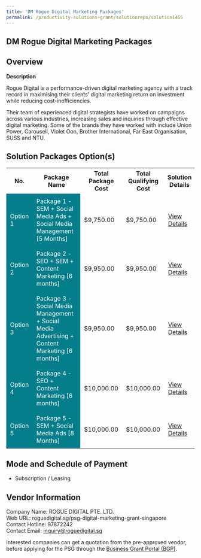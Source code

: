 ```yaml
---
title: 'DM Rogue Digital Marketing Packages'
permalink: /productivity-solutions-grant/solutionrepo/solution1455
---
```


## DM Rogue Digital Marketing Packages

## Overview

**Description**

Rogue Digital is a performance-driven digital marketing agency with a track record in maximising their clients' digital marketing return on investment while reducing cost-inefficiencies.

Their team of experienced digital strategists have worked on campaigns across various industries, increasing sales and inquiries through effective digital marketing. Some of the brands they have worked with include Union Power, Carousell, Violet Oon, Brother International, Far East Organisation, SUSS and NTU.

## Solution Packages Option(s)

<table>
<tr>
<th><b>No.</b></th>
<th><b>Package Name</b></th>
<th><b>Total Package Cost</b></th>
<th><b>Total Qualifying Cost</b></th>
<th><b>Solution Details</b></th>
</tr>
<tr>
<td style='padding: 10px; background-color: #037E8A; color: #FFFFFF;'>Option 1</td>
<td style='padding: 10px; background-color: #037E8A; color: #FFFFFF;'>Package 1 - SEM + Social Media Ads + Social Media Management [5 Months]</td>
<td style='padding: 10px;'>$9,750.00</td>
<td style='padding: 10px;'>$9,750.00</td>
<td style='padding: 10px;'><a href='/images/psg/Rogue_Digital_DM_Packages_05102023_Desensitised_Annex3_Part1.pdf ' target='_blank'>View Details</a></td>
</tr>
<tr>
<td style='padding: 10px; background-color: #037E8A; color: #FFFFFF;'>Option 2</td>
<td style='padding: 10px; background-color: #037E8A; color: #FFFFFF;'>Package 2 - SEO + SEM + Content Marketing [6 months]</td>
<td style='padding: 10px;'>$9,950.00</td>
<td style='padding: 10px;'>$9,950.00</td>
<td style='padding: 10px;'><a href='/images/psg/Rogue_Digital_DM_Packages_05102023_Desensitised_Annex3_Part2.pdf ' target='_blank'>View Details</a></td>
</tr>
<tr>
<td style='padding: 10px; background-color: #037E8A; color: #FFFFFF;'>Option 3</td>
<td style='padding: 10px; background-color: #037E8A; color: #FFFFFF;'>Package 3 - Social Media Management + Social Media Advertising + Content Marketing [6 months]</td>
<td style='padding: 10px;'>$9,950.00</td>
<td style='padding: 10px;'>$9,950.00</td>
<td style='padding: 10px;'><a href='/images/psg/Rogue_Digital_DM_Packages_05102023_Desensitised_Annex3_Part3.pdf ' target='_blank'>View Details</a></td>
</tr>
<tr>
<td style='padding: 10px; background-color: #037E8A; color: #FFFFFF;'>Option 4</td>
<td style='padding: 10px; background-color: #037E8A; color: #FFFFFF;'>Package 4 - SEO + Content Marketing [6 months]</td>
<td style='padding: 10px;'>$10,000.00</td>
<td style='padding: 10px;'>$10,000.00</td>
<td style='padding: 10px;'><a href='/images/psg/Rogue_Digital_DM_Packages_05102023_Desensitised_Annex3_Part4.pdf ' target='_blank'>View Details</a></td>
</tr>
<tr>
<td style='padding: 10px; background-color: #037E8A; color: #FFFFFF;'>Option 5</td>
<td style='padding: 10px; background-color: #037E8A; color: #FFFFFF;'>Package 5 - SEM + Social Media Ads [8 Months] </td>
<td style='padding: 10px;'>$10,000.00</td>
<td style='padding: 10px;'>$10,000.00</td>
<td style='padding: 10px;'><a href='/images/psg/Rogue_Digital_DM_Packages_05102023_Desensitised_Annex3_Part5.pdf ' target='_blank'>View Details</a></td>
</tr>
</table>

## Mode and Schedule of Payment

 - Subscription / Leasing

## Vendor Information

 Company Name: ROGUE DIGITAL PTE. LTD.<br>Web URL: roguedigital.sg/psg-digital-marketing-grant-singapore <br>Contact Hotline: 97872242 <br>Contact Email: inquiry@roguedigital.sg <br>

Interested companies can get a quotation from the pre-approved vendor, before applying for the PSG through the <a href='https://www.businessgrants.gov.sg/' target='_blank' rel='noopener'>Business Grant Portal (BGP)</a>.

<script src="/jquery/resize-tables.js"></script>
